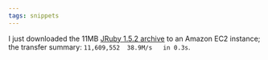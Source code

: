 ```yaml
---
tags: snippets
---
```


I just downloaded the 11MB [JRuby 1.5.2 archive](http://jruby.org.s3.amazonaws.com/downloads/1.5.2/jruby-bin-1.5.2.tar.gz) to an Amazon EC2 instance; the transfer summary: `11,609,552  38.9M/s   in 0.3s`.
